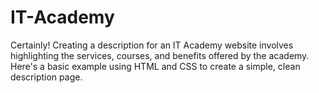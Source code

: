 # IT-Academy
Certainly! Creating a description for an IT Academy website involves highlighting the services, courses, and benefits offered by the academy. Here's a basic example using HTML and CSS to create a simple, clean description page.
